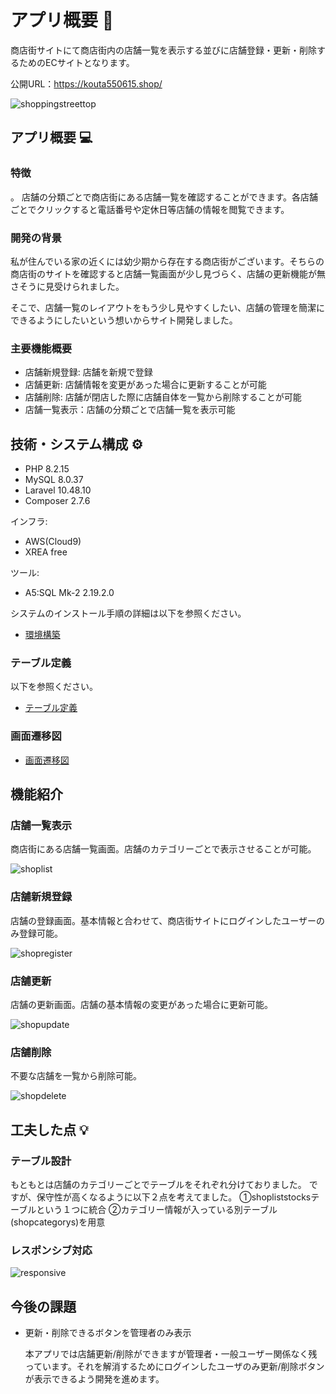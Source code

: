 # アプリ概要 🚩

商店街サイトにて商店街内の店舗一覧を表示する並びに店舗登録・更新・削除するためのECサイトとなります。

公開URL：https://kouta550615.shop/

![shoppingstreettop](商店街サイトトップ.png)

## アプリ概要 💻

### 特徴
。
店舗の分類ごとで商店街にある店舗一覧を確認することができます。各店舗ごとでクリックすると電話番号や定休日等店舗の情報を閲覧できます。

### 開発の背景

私が住んでいる家の近くには幼少期から存在する商店街がございます。そちらの商店街のサイトを確認すると店舗一覧画面が少し見づらく、店舗の更新機能が無さそうに見受けられました。

そこで、店舗一覧のレイアウトをもう少し見やすくしたい、店舗の管理を簡潔にできるようにしたいという想いからサイト開発しました。

### 主要機能概要

- 店舗新規登録: 店舗を新規で登録
- 店舗更新: 店舗情報を変更があった場合に更新することが可能
- 店舗削除: 店舗が閉店した際に店舗自体を一覧から削除することが可能
- 店舗一覧表示：店舗の分類ごとで店舗一覧を表示可能

## 技術・システム構成 ⚙️

- PHP 8.2.15
- MySQL 8.0.37
- Laravel 10.48.10
- Composer 2.7.6

インフラ:

- AWS(Cloud9)
- XREA free

ツール:

- A5:SQL Mk-2 2.19.2.0

システムのインストール手順の詳細は以下を参照ください。

- [環境構築](Installation.md)

### テーブル定義

以下を参照ください。

- [テーブル定義](tables-definition.md)

### 画面遷移図

- [画面遷移図](店舗遷移図.png)


## 機能紹介

### 店舗一覧表示

商店街にある店舗一覧画面。店舗のカテゴリーごとで表示させることが可能。

![shoplist](店舗一覧.png)

### 店舗新規登録

店舗の登録画面。基本情報と合わせて、商店街サイトにログインしたユーザーのみ登録可能。

![shopregister](店舗登録.png)

### 店舗更新

店舗の更新画面。店舗の基本情報の変更があった場合に更新可能。

![shopupdate](店舗更新.png)

### 店舗削除

不要な店舗を一覧から削除可能。

![shopdelete](店舗削除.png)

## 工夫した点 💡

### テーブル設計

もともとは店舗のカテゴリーごとでテーブルをそれぞれ分けておりました。
ですが、保守性が高くなるように以下２点を考えてました。
①shopliststocksテーブルという１つに統合
②カテゴリー情報が入っている別テーブル(shopcategorys)を用意

### レスポンシブ対応

![responsive](レスポンシブ対応.png)

## 今後の課題

- 更新・削除できるボタンを管理者のみ表示

  本アプリでは店舗更新/削除ができますが管理者・一般ユーザー関係なく残っています。それを解消するためにログインしたユーザのみ更新/削除ボタンが表示できるよう開発を進めます。




